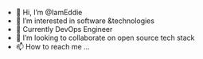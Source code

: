 - 👋 Hi, I’m @IamEddie
- 👀 I’m interested in software &technologies
- 🌱 Currently DevOps Engineer
- 💞️ I’m looking to collaborate on open source tech stack
- 📫 How to reach me ...

<!---
IamEddie/IamEddie is a ✨ special ✨ repository because its `README.md` (this file) appears on your GitHub profile.
You can click the Preview link to take a look at your changes.
--->
